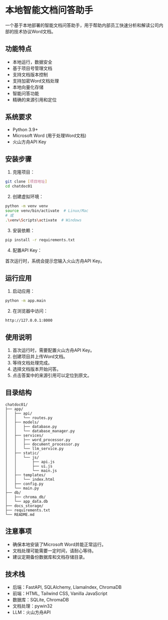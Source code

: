 # 本地智能文档问答助手

一个基于本地部署的智能文档问答助手，用于帮助内部员工快速分析和解读公司内部的技术协议Word文档。

## 功能特点

- 本地运行，数据安全
- 基于项目号管理文档
- 支持文档版本控制
- 支持加密Word文档处理
- 本地向量化存储
- 智能问答功能
- 精确的来源引用和定位

## 系统要求

- Python 3.9+
- Microsoft Word (用于处理Word文档)
- 火山方舟API Key

## 安装步骤

1. 克隆项目：

```bash
git clone [项目地址]
cd chatdoc01
```

2. 创建虚拟环境：

```bash
python -m venv venv
source venv/bin/activate  # Linux/Mac
# 或
.\venv\Scripts\activate  # Windows
```

3. 安装依赖：

```bash
pip install -r requirements.txt
```

4. 配置API Key：

首次运行时，系统会提示您输入火山方舟API Key。

## 运行应用

1. 启动应用：

```bash
python -m app.main
```

2. 在浏览器中访问：

```
http://127.0.0.1:8000
```

## 使用说明

1. 首次运行时，需要配置火山方舟API Key。
2. 创建项目并上传Word文档。
3. 等待文档处理完成。
4. 选择文档版本开始问答。
5. 点击答案中的来源引用可以定位到原文。

## 目录结构

```
chatdoc01/
├── app/
│   ├── api/
│   │   └── routes.py
│   ├── models/
│   │   ├── database.py
│   │   └── database_manager.py
│   ├── services/
│   │   ├── word_processor.py
│   │   ├── document_processor.py
│   │   └── llm_service.py
│   ├── static/
│   │   └── js/
│   │       ├── api.js
│   │       ├── ui.js
│   │       └── main.js
│   ├── templates/
│   │   └── index.html
│   ├── config.py
│   └── main.py
├── db/
│   ├── chroma_db/
│   └── app_data.db
├── docs_storage/
├── requirements.txt
└── README.md
```

## 注意事项

- 确保本地安装了Microsoft Word并能正常运行。
- 文档处理可能需要一定时间，请耐心等待。
- 建议定期备份数据库和文档存储目录。

## 技术栈

- 后端：FastAPI, SQLAlchemy, LlamaIndex, ChromaDB
- 前端：HTML, Tailwind CSS, Vanilla JavaScript
- 数据库：SQLite, ChromaDB
- 文档处理：pywin32
- LLM：火山方舟API 